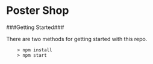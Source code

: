 # Poster Shop

###Getting Started###

There are two methods for getting started with this repo.


```
	> npm install
	> npm start
```
